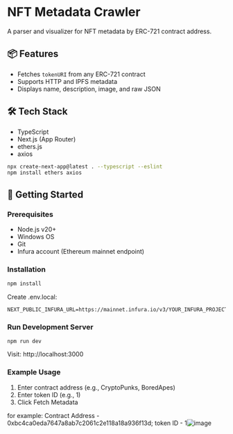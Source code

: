 # NFT Metadata Crawler

A parser and visualizer for NFT metadata by ERC-721 contract address.

## 📦 Features

- Fetches `tokenURI` from any ERC-721 contract
- Supports HTTP and IPFS metadata
- Displays name, description, image, and raw JSON

## 🛠 Tech Stack

- TypeScript
- Next.js (App Router)
- ethers.js
- axios

```bash
npx create-next-app@latest . --typescript --eslint
npm install ethers axios

```

## 🚀 Getting Started

### Prerequisites

- Node.js v20+
- Windows OS
- Git
- Infura account (Ethereum mainnet endpoint)

### Installation

```powershell
npm install
```

Create .env.local:

```
NEXT_PUBLIC_INFURA_URL=https://mainnet.infura.io/v3/YOUR_INFURA_PROJECT_ID
```

### Run Development Server

```commandline
npm run dev
```
Visit: http://localhost:3000

### Example Usage
1. Enter contract address (e.g., CryptoPunks, BoredApes) 
2. Enter token ID (e.g., 1)
3. Click Fetch Metadata

for example: Contract Address - 0xbc4ca0eda7647a8ab7c2061c2e118a18a936f13d; token ID - 1![image](https://github.com/user-attachments/assets/d1694fcb-eced-49a7-81e7-d74b2c5931fb)



